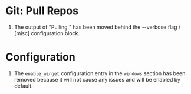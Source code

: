 # Git: Pull Repos

1. The output of "Pulling <repository path>" has been moved behind the
   --verbose flag / [misc] configuration block.

# Configuration

1. The `enable_winget` configuration entry in the `windows` section has been
   removed because it will not cause any issues and will be enabled by default.
